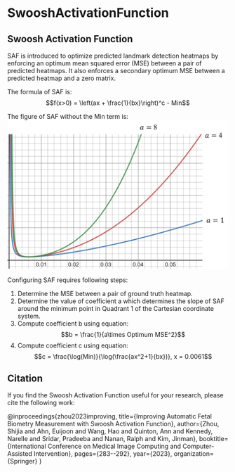 # SwooshActivationFunction

## Swoosh Activation Function
SAF is introduced to optimize predicted landmark detection heatmaps by enforcing an optimum mean squared error (MSE) between a pair of predicted heatmaps. It also enforces a secondary optimum MSE between a predicted heatmap and a zero matrix. 

The formula of SAF is:
$$f(x>0) = \left(ax + \frac{1}{bx}\right)^c - Min$$

The figure of SAF without the Min term is:
![Figure of SAF with different coefficient a configuration](SAF_Graph.png)

Configuring SAF requires following steps:
1. Determine the MSE between a pair of ground truth heatmap.
2. Determine the value of coefficient a which determines the slope of SAF around the minimum point in Quadrant 1 of the Cartesian coordinate system.
3. Compute coefficient b using equation: $$b = \frac{1}{a\times Optimum MSE^2}$$
4. Compute coefficient c using equation: $$c = \frac{\log(Min)}{\log(\frac{ax^2+1}{bx})}, x = 0.0061$$

## Citation
If you find the Swoosh Activation Function useful for your research, please cite the following work:

@inproceedings{zhou2023improving,
  title={Improving Automatic Fetal Biometry Measurement with Swoosh Activation Function},
  author={Zhou, Shijia and Ahn, Euijoon and Wang, Hao and Quinton, Ann and Kennedy, Narelle and Sridar, Pradeeba and Nanan, Ralph and Kim, Jinman},
  booktitle={International Conference on Medical Image Computing and Computer-Assisted Intervention},
  pages={283--292},
  year={2023},
  organization={Springer}
}

